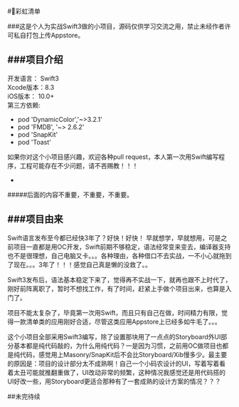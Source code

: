 #🌈彩虹清单  

###这是个人为实战Swift3做的小项目，源码仅供学习交流之用，禁止未经作者许可私自打包上传Appstore。

###项目介绍
-
开发语言：	Swift3  
Xcode版本：8.3  
iOS版本：	10.0+  
第三方依赖:
<ul>
<li>pod 'DynamicColor','~>3.2.1'
<li>pod 'FMDB', '~> 2.6.2'  
<li>pod 'SnapKit'  
<li>pod 'Toast' 
</ul> 



如果你对这个小项目感兴趣，欢迎各种pull request，本人第一次用Swift编写程序，工程可能存在不少问题，请不吝赐教！！！


-
#####后面的内容不重要，不重要，不重要。

###项目由来
-
Swift语言发布至今都已经快3年了？好快！好快！
早就想学，早就想用，可是之前项目一直都是用OC开发，Swift前期不够稳定，语法经常变来变去，编译器支持也不是很理想，自己电脑又卡。。。各种理由，各种借口不去实战，一不小心就拖到了现在。。。3年了！！！感觉自己真是懒的没救了。。

Swift3发布后，语法基本稳定下来了，觉得再不实战一下，就再也跟不上时代了，刚好前阵离职了，暂时不想找工作，有了时间，赶紧上手做个项目出来，也算是入门了。

项目不能太复杂了，毕竟第一次用Swift，而且只有自己在做，时间精力有限，觉得一款清单类的应用刚好合适，尽管这类应用Appstore上已经多如牛毛了。。。

这个小项目全部采用Swift3编写，除了设置那块用了一点点的Storyboard外UI部分基本都是纯代码敲的，为什么用纯代码？一是因为习惯，之前用OC做项目也都是纯代码，感觉用上Masonry/SnapKit后不会比Storyboard/Xib慢多少。最主要的原因是：项目的设计部分太不成熟啊！自己一个小码农设计的UI，写着写着看着太丑可能就推翻重做了，UI改动非常的频繁，这种情况我感觉还是用代码搭的UI好改一些，用Storyboard更适合那种有了一套成熟的设计方案的情况？？？



##未完待续







